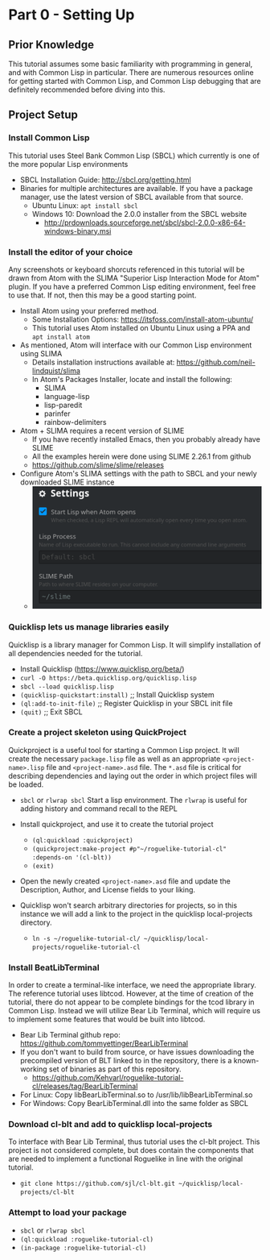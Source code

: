 # Part 0 - Setting Up

## Prior Knowledge
This tutorial assumes some basic familiarity with programming in general, and with Common Lisp in particular.  There are numerous resources online for getting started with Common Lisp, and Common Lisp debugging that are definitely recommended before diving into this.

## Project Setup
### Install Common Lisp
This tutorial uses Steel Bank Common Lisp (SBCL) which currently is one of the more popular Lisp environments

  * SBCL Installation Guide: http://sbcl.org/getting.html
  * Binaries for multiple architectures are available.  If you have a package manager, use the latest version of SBCL available from that source.
    * Ubuntu Linux: `apt install sbcl`
    * Windows 10: Download the 2.0.0 installer from the SBCL website
      * http://prdownloads.sourceforge.net/sbcl/sbcl-2.0.0-x86-64-windows-binary.msi

### Install the editor of your choice
Any screenshots or keyboard shorcuts referenced in this tutorial will be drawn from Atom with the SLIMA "Superior Lisp Interaction Mode for Atom" plugin.  If you have a preferred Common Lisp editing environment, feel free to use that.  If not, then this may be a good starting point.

  * Install Atom using your preferred method.
    * Some Installation Options: https://itsfoss.com/install-atom-ubuntu/
    * This tutorial uses Atom installed on Ubuntu Linux using a PPA and `apt install atom`
  * As mentioned, Atom will interface with our Common Lisp environment using SLIMA
    * Details installation instructions available at: https://github.com/neil-lindquist/slima
    * In Atom's Packages Installer, locate and install the following:
      * SLIMA
      * language-lisp
      * lisp-paredit
      * parinfer
      * rainbow-delimiters
  * Atom + SLIMA requires a recent version of SLIME
    * If you have recently installed Emacs, then you probably already have SLIME
    * All the examples herein were done using  SLIME 2.26.1 from github
    * https://github.com/slime/slime/releases
  * Configure Atom's SLIMA settings with the path to SBCL and your newly downloaded SLIME instance
    * ![SLIMA Settings](../screenshots/part-0-slima-settings.png?raw=true "SLIMA Settings")

### Quicklisp lets us manage libraries easily
Quicklisp is a library manager for Common Lisp.  It will simplify installation of all dependencies needed for the tutorial.

  * Install Quicklisp (https://www.quicklisp.org/beta/)
  * `curl -O https://beta.quicklisp.org/quicklisp.lisp`
  * `sbcl --load quicklisp.lisp`
  * `(quicklisp-quickstart:install)` ;; Install Quicklisp system
  * `(ql:add-to-init-file)`          ;; Register Quicklisp in your SBCL init file
  * `(quit)`                         ;; Exit SBCL

### Create a project skeleton using QuickProject
Quickproject is a useful tool for starting a Common Lisp project.  It will create the necessary `package.lisp` file as well as an appropriate `<project-name>.lisp` file and `<project-name>.asd` file.  The `*.asd` file is critical for describing dependencies and laying out the order in which project files will be loaded.

  * `sbcl` or `rlwrap sbcl` Start a lisp environment. The `rlwrap` is useful for adding history and command recall to the REPL
  * Install quickproject, and use it to create the tutorial project
    * `(ql:quickload :quickproject)`
    * `(quickproject:make-project #p"~/roguelike-tutorial-cl" :depends-on '(cl-blt))`
    * `(exit)`

  * Open the newly created `<project-name>.asd` file and update the Description, Author, and License fields to your liking.

  * Quicklisp won't search arbitrary directories for projects, so in this instance we will add a link to the project in the quicklisp local-projects directory.  
    * `ln -s ~/roguelike-tutorial-cl/ ~/quicklisp/local-projects/roguelike-tutorial-cl`

### Install BeatLibTerminal
In order to create a terminal-like interface, we need the appropriate library.  The reference tutorial uses libtcod.  However, at the time of creation of the tutorial, there do not appear to be complete bindings for the tcod library in Common Lisp.   Instead we will utilize Bear Lib Terminal, which will require us to implement some features that would be built into libtcod.

  * Bear Lib Terminal github repo: https://github.com/tommyettinger/BearLibTerminal
  * If you don't want to build from source, or have issues downloading the precompiled version of BLT linked to in the repository, there is a known-working set of binaries as part of this repository.
    * https://github.com/Kehvarl/roguelike-tutorial-cl/releases/tag/BearLibTerminal
  * For Linux: Copy libBearLibTerminal.so to /usr/lib/libBearLibTerminal.so
  * For Windows: Copy BearLibTerminal.dll into the same folder as SBCL

### Download cl-blt and add to quicklisp local-projects
To interface with Bear Lib Terminal, thus tutorial uses the cl-blt project.  This project is not considered complete, but does contain the components that are needed to implement a functional Roguelike in line with the original tutorial.

  * `git clone https://github.com/sjl/cl-blt.git ~/quicklisp/local-projects/cl-blt`

### Attempt to load your package
  * `sbcl` or `rlwrap sbcl`
  * `(ql:quickload :roguelike-tutorial-cl)`
  * `(in-package :roguelike-tutorial-cl)`
